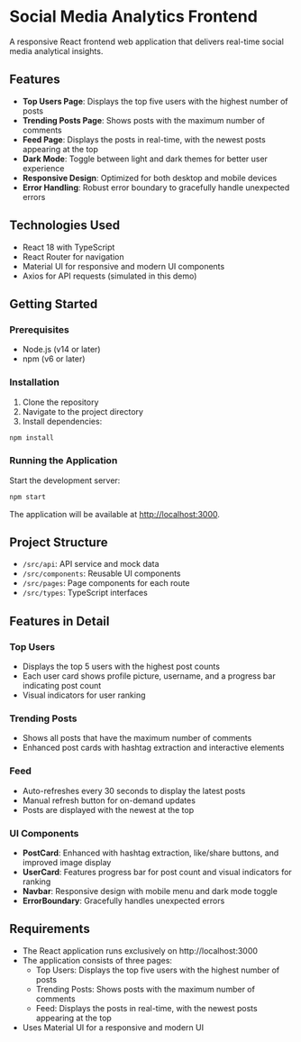 # Social Media Analytics Frontend

A responsive React frontend web application that delivers real-time social media analytical insights.

## Features

- **Top Users Page**: Displays the top five users with the highest number of posts
- **Trending Posts Page**: Shows posts with the maximum number of comments
- **Feed Page**: Displays the posts in real-time, with the newest posts appearing at the top
- **Dark Mode**: Toggle between light and dark themes for better user experience
- **Responsive Design**: Optimized for both desktop and mobile devices
- **Error Handling**: Robust error boundary to gracefully handle unexpected errors

## Technologies Used

- React 18 with TypeScript
- React Router for navigation
- Material UI for responsive and modern UI components
- Axios for API requests (simulated in this demo)

## Getting Started

### Prerequisites

- Node.js (v14 or later)
- npm (v6 or later)

### Installation

1. Clone the repository
2. Navigate to the project directory
3. Install dependencies:

```bash
npm install
```

### Running the Application

Start the development server:

```bash
npm start
```

The application will be available at [http://localhost:3000](http://localhost:3000).

## Project Structure

- `/src/api`: API service and mock data
- `/src/components`: Reusable UI components
- `/src/pages`: Page components for each route
- `/src/types`: TypeScript interfaces

## Features in Detail

### Top Users
- Displays the top 5 users with the highest post counts
- Each user card shows profile picture, username, and a progress bar indicating post count
- Visual indicators for user ranking

### Trending Posts
- Shows all posts that have the maximum number of comments
- Enhanced post cards with hashtag extraction and interactive elements

### Feed
- Auto-refreshes every 30 seconds to display the latest posts
- Manual refresh button for on-demand updates
- Posts are displayed with the newest at the top

### UI Components
- **PostCard**: Enhanced with hashtag extraction, like/share buttons, and improved image display
- **UserCard**: Features progress bar for post count and visual indicators for ranking
- **Navbar**: Responsive design with mobile menu and dark mode toggle
- **ErrorBoundary**: Gracefully handles unexpected errors

## Requirements

- The React application runs exclusively on http://localhost:3000
- The application consists of three pages:
  - Top Users: Displays the top five users with the highest number of posts
  - Trending Posts: Shows posts with the maximum number of comments
  - Feed: Displays the posts in real-time, with the newest posts appearing at the top
- Uses Material UI for a responsive and modern UI
